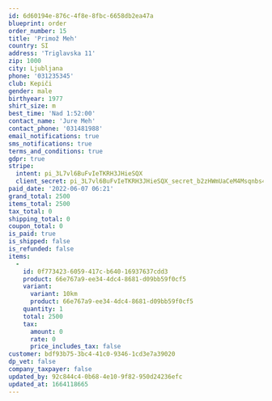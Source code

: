 ```yaml
---
id: 6d60194e-876c-4f8e-8fbc-6658db2ea47a
blueprint: order
order_number: 15
title: 'Primož Meh'
country: SI
address: 'Triglavska 11'
zip: 1000
city: Ljubljana
phone: '031235345'
club: Kepiči
gender: male
birthyear: 1977
shirt_size: m
best_time: 'Nad 1:52:00'
contact_name: 'Jure Meh'
contact_phone: '031481988'
email_notifications: true
sms_notifications: true
terms_and_conditions: true
gdpr: true
stripe:
  intent: pi_3L7vl6BuFvIeTKRH3JHieSQX
  client_secret: pi_3L7vl6BuFvIeTKRH3JHieSQX_secret_b2zHWmUaCeM4Msqnbs4yYNAjV
paid_date: '2022-06-07 06:21'
grand_total: 2500
items_total: 2500
tax_total: 0
shipping_total: 0
coupon_total: 0
is_paid: true
is_shipped: false
is_refunded: false
items:
  -
    id: 0f773423-6059-417c-b640-16937637cdd3
    product: 66e767a9-ee34-4dc4-8681-d09bb59f0cf5
    variant:
      variant: 10km
      product: 66e767a9-ee34-4dc4-8681-d09bb59f0cf5
    quantity: 1
    total: 2500
    tax:
      amount: 0
      rate: 0
      price_includes_tax: false
customer: bdf93b75-3bc4-41c0-9346-1cd3e7a39020
dp_vet: false
company_taxpayer: false
updated_by: 92c844c4-0b68-4e10-9f82-950d24236efc
updated_at: 1664118665
---
```

